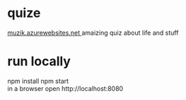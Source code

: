 # quize
[muzik.azurewebsites.net
](https://muzik.azurewebsites.net/)amaizing quiz about life and stuff	

# run locally
npm install	
npm start	
in a browser open http://localhost:8080	
